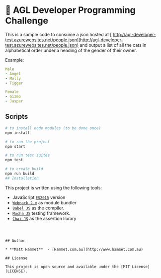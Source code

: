# 👾 AGL Developer Programming Challenge

This is a sample code to consume a json hosted at [ http://agl-developer-test.azurewebsites.net/people.json](http://agl-developer-test.azurewebsites.net/people.json) and output a list of all the cats in alphabetical order under a heading of the gender of their owner.

Example:

```yml
Male
- Angel
- Molly
- Tigger

Female
- Gizmo
- Jasper
```

## Scripts

```bash
# to install node modules (to be done once)
npm install

# to run the project
npm start

# to run test suites
npm test

# to create build
npm run build
## Installation

```

This project is written using the following tools:

- JavaScript [`ES2015`](https://babeljs.io/learn-es2015/) version
- [`Webpack 2.x`](https://webpack.js.org/) as module bundler
- [`Babel JS`](https://babeljs.io/) as the compiler.
- [`Mocha JS`](https://mochajs.org/) testing framework.
- [`Chai JS`](http://chaijs.com/) as the assertion library
```



## Author

* **Matt Hammet**  - [Hammet.com.au](http://www.hammet.com.au)

## License

This project is open source and available under the [MIT License](LICENSE).
